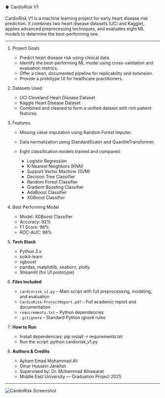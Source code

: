 🫀 CardioRisk V1

CardioRisk V1 is a machine learning project for early heart disease risk prediction.
It combines two heart disease datasets (UCI and Kaggle), applies advanced preprocessing techniques, and evaluates eight ML models to determine the best-performing one.

---

1. Project Goals

   * Predict heart disease risk using clinical data.
   * Identify the best-performing ML model using cross-validation and evaluation metrics.
   * Offer a clean, documented pipeline for replicability and extension.
   * Provide a prototype UI for healthcare practitioners.

2. Datasets Used

   * UCI Cleveland Heart Disease Dataset
   * Kaggle Heart Disease Dataset
   * Combined and cleaned to form a unified dataset with rich patient features.

3. Features

   * Missing value imputation using Random Forest Imputer.
   * Data normalization using StandardScaler and QuantileTransformer.
   * Eight classification models trained and compared:

     * Logistic Regression
     * K-Nearest Neighbors (KNN)
     * Support Vector Machine (SVM)
     * Decision Tree Classifier
     * Random Forest Classifier
     * Gradient Boosting Classifier
     * AdaBoost Classifier
     * XGBoost Classifier

4. Best Performing Model

   * Model: XGBoost Classifier
   * Accuracy: 92%
   * F1 Score: 96%
   * ROC-AUC: 98%

5. **Tech Stack**

   * Python 3.x
   * scikit-learn
   * xgboost
   * pandas, matplotlib, seaborn, plotly
   * Streamlit (for UI prototype)

6. **Files Included**

   * `cardiorisk_v1.py` – Main script with full preprocessing, modeling, and evaluation
   * `CardioRisk-ProjectReport.pdf` – Full academic report and documentation
   * `requirements.txt` – Python dependencies
   * `.gitignore` – Standard Python ignore rules

7. **How to Run**

   * Install dependencies:
     pip install -r requirements.txt
   * Run the script:
     python cardiorisk\_v1.py

8. **Authors & Credits**

   * Ayham Emad Mohammad Ali
   * Omar Hussein Jankhot
   * Supervised by: Dr. Mohammad Alhawarat
   * Middle East University — Graduation Project 2025

---
![CardioRisk Screenshot](./image/image.png)
